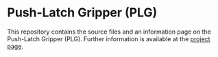 # Push-Latch Gripper (PLG) 

This repository contains the source files and an information page on the Push-Latch Gripper (PLG).
Further information is available at the [project page](https://made-iit.github.io/plg/).


